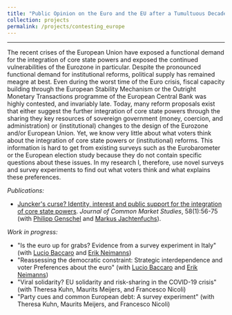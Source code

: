 ```yaml
---
title: "Public Opinion on the Euro and the EU after a Tumultuous Decade"
collection: projects
permalink: /projects/contesting_europe
---
```


------

The recent crises of the European Union have exposed a functional demand for the integration of core state powers and exposed the continued vulnerabilities of the Eurozone in particular. Despite the pronounced functional demand for institutional reforms, political supply has remained meagre at best. Even during the worst time of the Euro crisis, fiscal capacity building through the European Stability Mechanism or the Outright Monetary Transactions programme of the European Central Bank was highly contested, and invariably late. Today, many reform proposals exist that either suggest the further integration of core state powers through the sharing they key resources of sovereign government (money, coercion, and administration) or (institutional) changes to the design of the Eurozone and/or European Union. Yet, we know very little about what voters think about the integration of core state powers or (institutional) reforms. This information is hard to get from existing surveys such as the Eurobarometer or the European election study because they do not contain specific questions about these issues. In my research I, therefore, use novel surveys and survey experiments to find out what voters think and what explains these preferences.

*Publications:*

* [Juncker's curse? Identity, interest and public support for the integration of core state powers](https://doi.org/10.1111/jcms.12980). *Journal of Common Market Studies*, 58(1):56-75 (with [Philipp Genschel](https://www.eui.eu/DepartmentsAndCentres/PoliticalAndSocialSciences/People/Professors/Genschel) and [Markus Jachtenfuchs](https://www.hertie-school.org/en/research/faculty-and-researchers/profile/person/jachtenfuchs/)).

*Work in progress:*

* "Is the euro up for grabs? Evidence from a survey experiment in Italy" (with [Lucio Baccaro](http://www.mpifg.de/people/lb/index_en.asp) and [Erik Neimanns](https://www.mpifg.de/forschung/wissdetails_en.asp?MitarbID=885))
* "Reassessing the democratic constraint: Strategic interdependence and voter Preferences about the euro" (with [Lucio Baccaro](http://www.mpifg.de/people/lb/index_en.asp) and [Erik Neimanns](https://www.mpifg.de/forschung/wissdetails_en.asp?MitarbID=885))
* "Viral solidarity? EU solidarity and risk-sharing in the COVID-19 crisis" (with Theresa Kuhn, Maurits Meijers, and Francesco Nicoli)
* "Party cues and common European debt: A survey experiment" (with Theresa Kuhn, Maurits Meijers, and Francesco Nicoli)